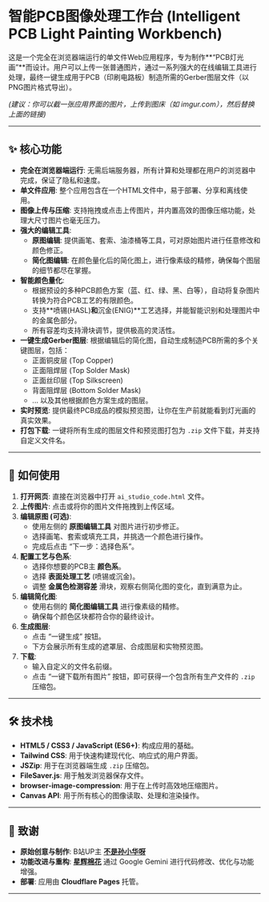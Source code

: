 # 智能PCB图像处理工作台 (Intelligent PCB Light Painting Workbench)

这是一个完全在浏览器端运行的单文件Web应用程序，专为制作**“PCB灯光画”**而设计。用户可以上传一张普通图片，通过一系列强大的在线编辑工具进行处理，最终一键生成用于PCB（印刷电路板）制造所需的Gerber图层文件（以PNG图片格式导出）。

 
*(建议：你可以截一张应用界面的图片，上传到图床（如 imgur.com），然后替换上面的链接)*

---

## ✨ 核心功能

*   **完全在浏览器端运行**: 无需后端服务器，所有计算和处理都在用户的浏览器中完成，保证了隐私和速度。
*   **单文件应用**: 整个应用包含在一个HTML文件中，易于部署、分享和离线使用。
*   **图像上传与压缩**: 支持拖拽或点击上传图片，并内置高效的图像压缩功能，处理大尺寸图片也毫无压力。
*   **强大的编辑工具**:
    *   **原图编辑**: 提供画笔、套索、油漆桶等工具，可对原始图片进行任意修改和颜色修正。
    *   **简化图编辑**: 在颜色量化后的简化图上，进行像素级的精修，确保每个图层的细节都尽在掌握。
*   **智能颜色量化**:
    *   根据预设的多种PCB颜色方案（蓝、红、绿、黑、白等），自动将复杂图片转换为符合PCB工艺的有限颜色。
    *   支持**喷锡(HASL)**和**沉金(ENIG)**工艺选择，并能智能识别和处理图片中的金属色部分。
    *   所有容差均支持滑块调节，提供极高的灵活性。
*   **一键生成Gerber图层**: 根据编辑后的简化图，自动生成制造PCB所需的多个关键图层，包括：
    *   正面铜皮层 (Top Copper)
    *   正面阻焊层 (Top Solder Mask)
    *   正面丝印层 (Top Silkscreen)
    *   背面阻焊层 (Bottom Solder Mask)
    *   ... 以及其他根据颜色方案生成的图层。
*   **实时预览**: 提供最终PCB成品的模拟预览图，让你在生产前就能看到灯光画的真实效果。
*   **打包下载**: 一键将所有生成的图层文件和预览图打包为 `.zip` 文件下载，并支持自定义文件名。

---

## 🚀 如何使用

1.  **打开网页**: 直接在浏览器中打开 `ai_studio_code.html` 文件。
2.  **上传图片**: 点击或将你的图片文件拖拽到上传区域。
3.  **编辑原图 (可选)**:
    *   使用左侧的 **原图编辑工具** 对图片进行初步修正。
    *   选择画笔、套索或填充工具，并挑选一个颜色进行操作。
    *   完成后点击 “下一步：选择色系”。
4.  **配置工艺与色系**:
    *   选择你想要的PCB主 **颜色系**。
    *   选择 **表面处理工艺** (喷锡或沉金)。
    *   调整 **金属色检测容差** 滑块，观察右侧简化图的变化，直到满意为止。
5.  **编辑简化图**:
    *   使用右侧的 **简化图编辑工具** 进行像素级的精修。
    *   确保每个颜色区块都符合你的最终设计。
6.  **生成图层**:
    *   点击 “一键生成” 按钮。
    *   下方会展示所有生成的遮罩层、合成图层和实物预览图。
7.  **下载**:
    *   输入自定义的文件名前缀。
    *   点击 “一键下载所有图片” 按钮，即可获得一个包含所有生产文件的 `.zip` 压缩包。

---

## 🛠️ 技术栈

*   **HTML5 / CSS3 / JavaScript (ES6+)**: 构成应用的基础。
*   **Tailwind CSS**: 用于快速构建现代化、响应式的用户界面。
*   **JSZip**: 用于在浏览器端生成 `.zip` 压缩包。
*   **FileSaver.js**: 用于触发浏览器保存文件。
*   **browser-image-compression**: 用于在上传时高效地压缩图片。
*   **Canvas API**: 用于所有核心的图像读取、处理和渲染操作。

---

## 🙏 致谢

*   **原始创意与制作**: B站UP主 **[不是孙小华呀](https://space.bilibili.com/1031031979)**
*   **功能改进与重构**: **[星辉棉花](https://space.bilibili.com/1775976544)** 通过 Google Gemini 进行代码修改、优化与功能增强。
*   **部署**: 应用由 **Cloudflare Pages** 托管。

---
